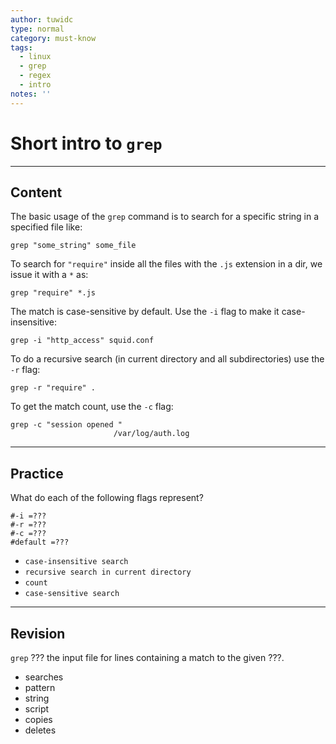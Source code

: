 ```yaml
---
author: tuwidc
type: normal
category: must-know
tags:
  - linux
  - grep
  - regex
  - intro
notes: ''
---
```


# Short intro to `grep`


---

## Content

The basic usage of the `grep` command is to search for a specific string in a specified file like:

```plain-text
grep "some_string" some_file
```

To search for `"require"` inside all the files with the `.js` extension in a dir, we issue it with a `*` as:

```plain-text
grep "require" *.js
```

The match is case-sensitive by default. Use the `-i` flag to make it case-insensitive: 

```plain-text
grep -i "http_access" squid.conf 
```

To do a recursive search (in current directory and all subdirectories) use the `-r` flag: 

```plain-text
grep -r "require" .
```

To get the match count, use the `-c` flag:

```plain-text
grep -c "session opened "
                       /var/log/auth.log
```


---

## Practice

What do each of the following flags represent?

```plain-text
#-i =???
#-r =???
#-c =???
#default =???
```

- `case-insensitive search`
- `recursive search in current directory`
- `count`
- `case-sensitive search`


---

## Revision

`grep` ??? the input file for lines containing a match to the given ???.

- searches 
- pattern
- string
- script
- copies
- deletes
 
